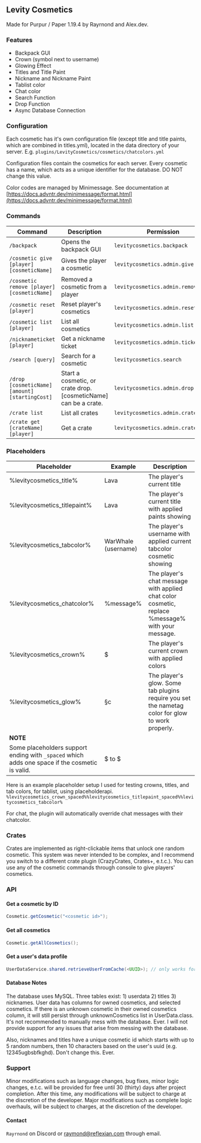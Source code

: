 ## Levity Cosmetics
Made for Purpur / Paper 1.19.4 by Rayrnond and Alex.dev.

### Features
- Backpack GUI
- Crown (symbol next to username)
- Glowing Effect
- Titles and Title Paint
- Nickname and Nickname Paint
- Tablist color
- Chat color
- Search Function
- Drop Function
- Async Database Connection


### Configuration
Each cosmetic has it's own configuration file (except title and title paints, which are combined in titles.yml), located in the data directory of your server. E.g. `plugins/LevityCosmetics/cosmetics/chatcolors.yml`

Configuration files contain the cosmetics for each server. Every cosmetic has a name, which acts as a unique identifier for the database. DO NOT change this value.

Color codes are managed by Minimessage. See documentation at [https://docs.advntr.dev/minimessage/format.html](https://docs.advntr.dev/minimessage/format.html)



### Commands

| Command                                        | Description                                                     | Permission                         |
|------------------------------------------------|-----------------------------------------------------------------|------------------------------------|
| `/backpack`                                    | Opens the backpack GUI                                          | `levitycosmetics.backpack`         |
| `/cosmetic give [player] [cosmeticName]`       | Gives the player a cosmetic                                     | `levitycosmetics.admin.give`       |
| `/cosmetic remove [player] [cosmeticName]`     | Removed a cosmetic from a player                                | `levitycosmetics.admin.remove`     |
| `/cosmetic reset [player]`                     | Reset player's cosmetics                                        | `levitycosmetics.admin.reset`      |
| `/cosmetic list [player]`                      | List all cosmetics                                              | `levitycosmetics.admin.list`       |
| `/nicknameticket [player]`                     | Get a nickname ticket                                           | `levitycosmetics.admin.ticket`     |
| `/search [query]`                              | Search for a cosmetic                                           | `levitycosmetics.search`           |
| `/drop [cosmeticName] [amount] [startingCost]` | Start a cosmetic, or crate drop. [cosmeticName] can be a crate. | `levitycosmetics.admin.drop`       |
| `/crate list`                                  | List all crates                                                 | `levitycosmetics.admin.crate.list` |
| `/crate get [crateName] [player]`              | Get a crate                                                     | `levitycosmetics.admin.crate.get`  |

[//]: # (| `/tradeban [player]`                           | Toggle trade ban status &#40;not implemented, missing instruction&#41;  | `levitycosmetics.admin.tradeban`   |)

### Placeholders

| Placeholder                                                                                    | Example                         | Description                                                                                      |
|------------------------------------------------------------------------------------------------|---------------------------------|--------------------------------------------------------------------------------------------------|
| %levitycosmetics_title%                                                                        | Lava                            | The player's current title                                                                       |
| %levitycosmetics_titlepaint%                                                                   | Lava                            | The player's current title with applied paints showing                                           |
| %levitycosmetics_tabcolor%                                                                     | WarWhale (username)             | The player's username with applied current tabcolor cosmetic showing                             |
| %levitycosmetics_chatcolor%                                                                    | %message%                       | The player's chat message with applied chat color cosmetic, replace %message% with your message. |
| %levitycosmetics_crown%                                                                        | $                               | The player's current crown with applied colors                                                   |
| %levitycosmetics_glow%                                                                         | §c                              | The player's glow. Some tab plugins require you set the nametag color for glow to work properly. |
| **NOTE**                                                                                       |                                 |                                                                                                  |
| Some placeholders support ending with `_spaced` which adds one space if the cosmetic is valid. | $<playername> to $ <playername> |                                                                                                  |

Here is an example placeholder setup I used for testing crowns, titles, and tab colors, for tablist, using placeholderapi.
`%levitycosmetics_crown_spaced%%levitycosmetics_titlepaint_spaced%%levitycosmetics_tabcolor%`

For chat, the plugin will automatically override chat messages with their chatcolor.

### Crates

Crates are implemented as right-clickable items that unlock one random cosmetic. This system was never intended to be complex, and I recommend you switch to a different crate plugin (CrazyCrates, Crates+, e.t.c.). You can use any of the cosmetic commands through console to give players' cosmetics.

### API

#### Get a cosmetic by ID
```java
Cosmetic.getCosmetic("<cosmetic id>");
```

#### Get all cosmetics
```java
Cosmetic.getAllCosmetics();
```

#### Get a user's data profile
```java
UserDataService.shared.retrieveUserFromCache(<UUID>); // only works for players online, save using shared instance of UserDataService
```

#### Database Notes

The database uses MySQL. Three tables exist: 1) userdata 2) titles 3) nicknames. User data has columns for owned cosmetics, and selected cosmetics. If there is an unknown cosmetic in their owned cosmetics column, it will still persist through unknownCosmetics list in UserData.class. 
It's not recommended to manually mess with the database. Ever. I will not provide support for any issues that arise from messing with the database.

Also, nicknames and titles have a unique cosmetic id which starts with up to 5 random numbers, then 10 characters based on the user's uuid (e.g. 12345ugbsbfkghd). Don't change this. Ever.

### Support

Minor modifications such as language changes, bug fixes, minor logic changes, e.t.c. will be provided for free until 30 (thirty) days after project completion. After this time, any modifications will be subject to charge at the discretion of the developer. Major modifications such as complete logic overhauls, will be subject to charges, at the discretion of the developer.

#### Contact  
`Rayrnond` on Discord or raymond@reflexian.com through email.